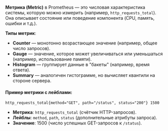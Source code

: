 **Метрика (Metric)** в Prometheus — это числовая характеристика системы, которую можно измерить (например, `http_requests_total`). Она описывает состояние или поведение компонента (CPU, память, ошибки и т.д.).

 **Типы метрик**:
 - **Counter** — монотонно возрастающее значение (например, общее число запросов).
 - **Gauge** — значение, которое может увеличиваться или уменьшаться (например, использование памяти).
 - **Histogram** — группирует данные в "бакеты" (например, время ответа).
 - **Summary** — аналогичен гистограмме, но вычисляет квантили на стороне сервера.

#### Пример метрики с лейблами:

 ```plaintext
 http_requests_total{method="GET", path="/status", status="200"} 1500
 ```
 - **Метрика**: `http_requests_total` (счётчик HTTP-запросов).
 - **Лейблы**: `method`, `path`, `status` (дополнительные атрибуты запроса).
 - **Значение**: 1500 (число успешных GET-запросов к `/status`).
